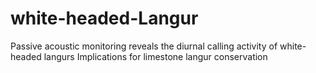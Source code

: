 # white-headed-Langur
Passive acoustic monitoring reveals the diurnal calling activity of white-headed langurs Implications for limestone langur conservation
